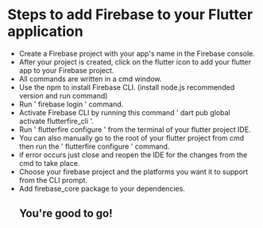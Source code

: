 # Steps to add Firebase to your Flutter application
* Create a Firebase project with your app's name in the Firebase console.
* After your project is created, click on the flutter icon to add your flutter app to your Firebase project.
* All commands are written in a cmd window.
* Use the npm to install Firebase CLI. (install node.js recommended version and run command)
* Run ' firebase login ' command.
* Activate Firebase CLI by running this command ' dart pub global activate flutterfire_cli '.
* Run ' flutterfire configure ' from the terminal of your flutter project IDE.
* You can also manually go to the root of your flutter project from cmd then run the ' flutterfire configure ' command.
* if error occurs just close and reopen the IDE for the changes from the cmd to take place.
* Choose your firebase project and the platforms you want it to support from the CLI prompt.
* Add firebase_core package to your dependencies.
  ## You're good to go!

